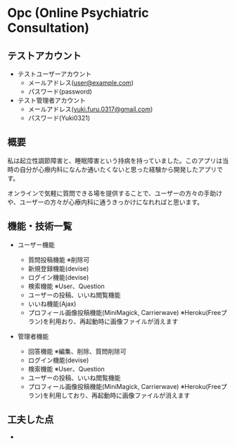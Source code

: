 # Opc (Online Psychiatric Consultation)

## テストアカウント

- テストユーザーアカウント
  - メールアドレス(user@example.com)
  - パスワード(password)
- テスト管理者アカウント
  - メールアドレス(yuki.furu.0317@gmail.com)
  - パスワード(Yuki0321)
  
## 概要

私は起立性調節障害と、睡眠障害という持病を持っていました。このアプリは当時の自分が心療内科になんか通いたくないと思った経験から開発したアプリです。  
  
オンラインで気軽に質問できる場を提供することで、ユーザーの方々の手助けや、ユーザーの方々が心療内科に通うきっかけになれればと思います。

## 機能・技術一覧

- ユーザー機能
  - 質問投稿機能 ※削除可
  - 新規登録機能(devise)
  - ログイン機能(devise)
  - 検索機能 ※User、Question
  - ユーザーの投稿、いいね閲覧機能
  - いいね機能(Ajax)
  - プロフィール画像投稿機能(MiniMagick, Carrierwave) ※Heroku(Freeプラン)を利用おり、再起動時に画像ファイルが消えます

- 管理者機能
  - 回答機能 ※編集、削除、質問削除可
  - ログイン機能(devise) 
  - 検索機能 ※User、Question
  - ユーザーの投稿、いいね閲覧機能
  - プロフィール画像投稿機能(MiniMagick, Carrierwave) ※Heroku(Freeプラン)を利用しており、再起動時に画像ファイルが消えます

## 工夫した点

- 